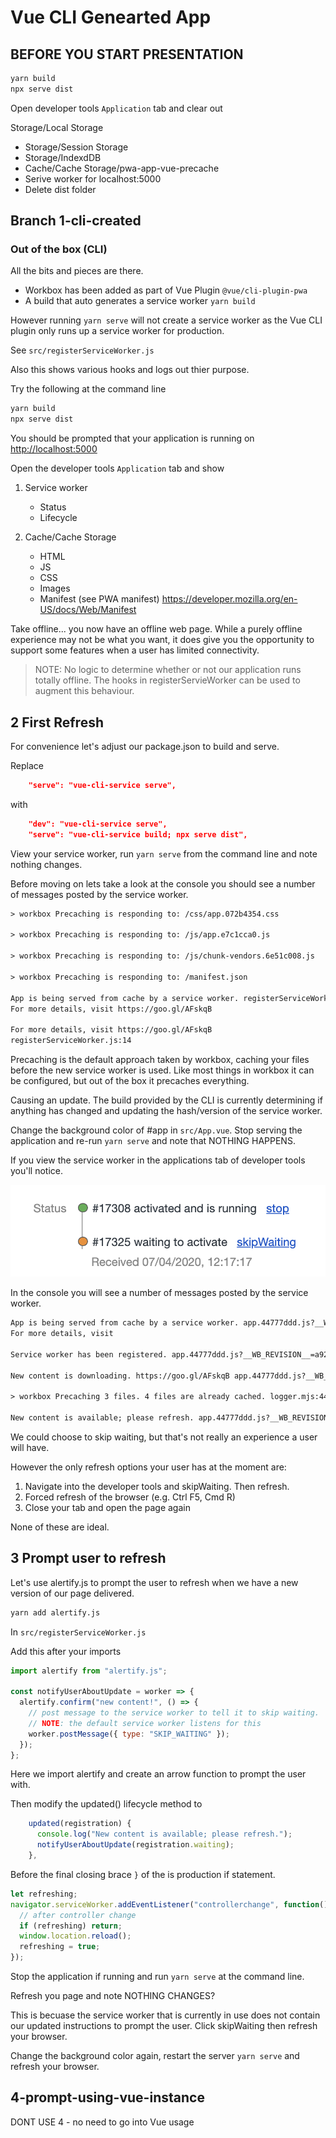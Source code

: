 # Vue CLI Genearted App

## BEFORE YOU START PRESENTATION

```bash
yarn build
npx serve dist
```

Open developer tools `Application` tab and clear out

Storage/Local Storage

- Storage/Session Storage
- Storage/IndexdDB
- Cache/Cache Storage/pwa-app-vue-precache
- Serive worker for localhost:5000
- Delete dist folder

## Branch 1-cli-created

### Out of the box (CLI)

All the bits and pieces are there.

- Workbox has been added as part of Vue Plugin `@vue/cli-plugin-pwa`
- A build that auto generates a service worker `yarn build`

However running `yarn serve` will not create a service worker as the Vue CLI plugin only runs up a service worker for production.

See `src/registerServiceWorker.js`

Also this shows various hooks and logs out thier purpose.

Try the following at the command line

```bash
yarn build
npx serve dist
```

You should be prompted that your application is running on <http://localhost:5000>

Open the developer tools `Application` tab and show

1. Service worker

   - Status
   - Lifecycle

1. Cache/Cache Storage

   - HTML
   - JS
   - CSS
   - Images
   - Manifest (see PWA manifest) <https://developer.mozilla.org/en-US/docs/Web/Manifest>

Take offline... you now have an offline web page. While a purely offline experience may not be what you want, it does give you the opportunity to support some features when a user has limited connectivity.

> NOTE: No logic to determine whether or not our application runs totally offline. The hooks in registerServieWorker can be used to augment this behaviour.

## 2 First Refresh

For convenience let's adjust our package.json to build and serve.

Replace

```json
    "serve": "vue-cli-service serve",
```

with

```json
    "dev": "vue-cli-service serve",
    "serve": "vue-cli-service build; npx serve dist",
```

View your service worker, run `yarn serve` from the command line and note nothing changes.

Before moving on lets take a look at the console you should see a number of messages posted by the service worker.

```txt
> workbox Precaching is responding to: /css/app.072b4354.css

> workbox Precaching is responding to: /js/app.e7c1cca0.js

> workbox Precaching is responding to: /js/chunk-vendors.6e51c008.js

> workbox Precaching is responding to: /manifest.json

App is being served from cache by a service worker. registerServiceWorker.js:8
For more details, visit https://goo.gl/AFskqB

For more details, visit https://goo.gl/AFskqB
registerServiceWorker.js:14

```

Precaching is the default approach taken by workbox, caching your files before the new service worker is used. Like most things in workbox it can be configured, but out of the box it precaches everything.

Causing an update. The build provided by the CLI is currently determining if anything has changed and updating the hash/version of the service worker.

Change the background color of #app in `src/App.vue`. Stop serving the application and re-run `yarn serve` and note that NOTHING HAPPENS.

If you view the service worker in the applications tab of developer tools you'll notice.

![status waiting image](./presentation/2-status-waiting.png)

In the console you will see a number of messages posted by the service worker.

```txt
App is being served from cache by a service worker. app.44777ddd.js?__WB_REVISION__=a929f9a3b4f55f5cf390:1
For more details, visit

Service worker has been registered. app.44777ddd.js?__WB_REVISION__=a929f9a3b4f55f5cf390:1

New content is downloading. https://goo.gl/AFskqB app.44777ddd.js?__WB_REVISION__=a929f9a3b4f55f5cf390:1

> workbox Precaching 3 files. 4 files are already cached. logger.mjs:44

New content is available; please refresh. app.44777ddd.js?__WB_REVISION__=a929f9a3b4f55f5cf390:1

```

We could choose to skip waiting, but that's not really an experience a user will have.

However the only refresh options your user has at the moment are:

1. Navigate into the developer tools and skipWaiting. Then refresh.
2. Forced refresh of the browser (e.g. Ctrl F5, Cmd R)
3. Close your tab and open the page again

None of these are ideal.

## 3 Prompt user to refresh

Let's use alertify.js to prompt the user to refresh when we have a new version of our page delivered.

```bash
yarn add alertify.js
```

In `src/registerServiceWorker.js`

Add this after your imports

```js
import alertify from "alertify.js";

const notifyUserAboutUpdate = worker => {
  alertify.confirm("new content!", () => {
    // post message to the service worker to tell it to skip waiting.
    // NOTE: the default service worker listens for this
    worker.postMessage({ type: "SKIP_WAITING" });
  });
};
```

Here we import alertify and create an arrow function to prompt the user with.

Then modify the updated() lifecycle method to

```js
    updated(registration) {
      console.log("New content is available; please refresh.");
      notifyUserAboutUpdate(registration.waiting);
    },
```

Before the final closing brace `}` of the is production if statement.

```js
let refreshing;
navigator.serviceWorker.addEventListener("controllerchange", function() {
  // after controller change
  if (refreshing) return;
  window.location.reload();
  refreshing = true;
});
```

Stop the application if running and run `yarn serve` at the command line.

Refresh you page and note NOTHING CHANGES?

This is becuase the service worker that is currently in use does not contain our updated instructions to prompt the user. Click skipWaiting then refresh your browser.

Change the background color again, restart the server `yarn serve` and refresh your browser.

## 4-prompt-using-vue-instance

DONT USE 4 - no need to go into Vue usage

